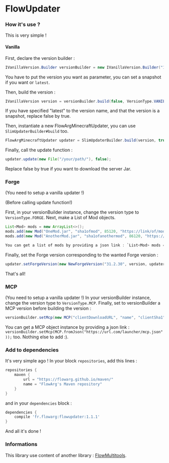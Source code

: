 # FlowUpdater

### How it's use ?
This is very simple !

#### Vanilla

First, declare the version builder :
```java
IVanillaVersion.Builder versionBuilder = new IVanillaVersion.Builder("1.15.2");
```
You have to put the version you want as parameter, you can set a snapshot if you want or `latest`.

Then, build the version :
```java
IVanillaVersion version = versionBuilder.build(false, VersionType.VANILLA);
```
If you have specified "latest" to the version name, and that the version is a snapshot, replace false by true.

Then, instantiate a new FlowArgMinecraftUpdater, you can use ``SlimUpdaterBuilder#build`` too.
```java
FlowArgMinecraftUpdater updater = SlimUpdaterBuilder.build(version, true);
```

Finally, call the update function :
```java
updater.update(new File("/your/path/"), false);
```
Replace false by true if you want to download the server Jar.

### Forge
(You need to setup a vanilla updater !)

(Before calling update function!)

First, in your versionBuilder instance, change the version type to `VersionType.FORGE`.
Next, make a List of Mod objects.
```java
List<Mod> mods = new ArrayList<>();
mods.add(new Mod("OneMod.jar", "sha1ofmod", 85120, "https://link/of/mod.jar"));
mods.add(new Mod("AnotherMod.jar", "sha1ofanothermod", 86120, "https://link/of/another/mod.jar"));

You can get a list of mods by providing a json link : `List<Mod> mods = Mod.getModsFromJson("https://url.com/launcher/mods.json");` too.
```
Finally, set the Forge version corresponding to the wanted Forge version :
```java
updater.setForgeVersion(new NewForgeVersion("31.2.30", version, updater.getLogger(), updater.getCallback(), mods)); // NewForgeVersion -> 1.13 1.16 ; OldForgeVersion -> 1.7 1.12
```
That's all!

### MCP
(You need to setup a vanilla updater !)
In your versionBuilder instance, change the version type to `VersionType.MCP`.
Finally, set to versionBuilder a MCP version before building the version :
```java
versionBuilder.setMcp(new MCP("clientDownloadURL", "name", "clientSha1", "author", "serverDownloadURL", "serverSha1", 1215, 20525));
```
You can get a MCP object instance by providing a json link : `versionBuilder.setMcp(MCP.fromJson("https://url.com/launcher/mcp.json"));` too.
Nothing else to add :).

### Add to dependencies
It's very simple ago !
In your block `repositories`, add this lines :
```groovy
repositories {
    maven {
        url = "https://flowarg.github.io/maven/"
        name = "FlowArg's Maven repository"
    }   
}
```

and in your `dependencies` block :
```groovy
dependencies {
    compile 'fr.flowarg:flowupdater:1.1.1'
}
```

And all it's done !

### Informations
This library use content of another library : [FlowMultitools](https://github.com/FlowArg/FlowMultitools).
